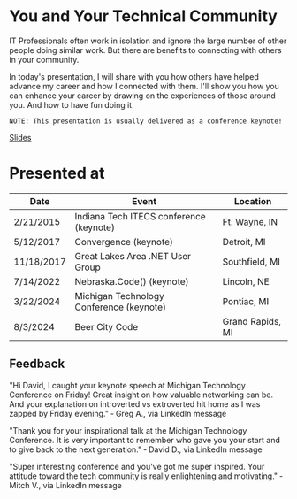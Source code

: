 # You and Your Technical Community

IT Professionals often work in isolation and ignore the large number of other people doing similar work. But there are benefits to connecting with others in your community.

In today's presentation, I will share with you how others have helped advance my career and how I connected with them. I'll show you how you can enhance your career by drawing on the experiences of those around you. And how to have fun doing it.

    NOTE: This presentation is usually delivered as a conference keynote!

[Slides](https://1drv.ms/p/s!AsEkrMBA7Ehw1a9070wCTv3jL1ScTg?e=2uEOyp)

# Presented at

| Date  | Event    | Location  |
| ---------- | ------------------------------------------ | ---------------- |
| 2/21/2015  | Indiana Tech ITECS conference (keynote)    | Ft. Wayne, IN    |
| 5/12/2017  | Convergence (keynote)                      | Detroit, MI      |
| 11/18/2017 | Great Lakes Area .NET User Group           | Southfield, MI   |
| 7/14/2022  | Nebraska.Code() (keynote)                  | Lincoln, NE      |
| 3/22/2024  | Michigan Technology Conference (keynote)   | Pontiac, MI      |
| 8/3/2024   | Beer City Code                             | Grand Rapids, MI |

## Feedback

"Hi David, I caught your keynote speech at Michigan Technology Conference on Friday! Great insight on how valuable networking can be. And your explanation on introverted vs extroverted hit home as I was zapped by Friday evening."
&dash; Greg A., via LinkedIn message

"Thank you for your inspirational talk at the Michigan Technology Conference.  It is very important to remember who gave you your start and to give back to the next generation."
&dash; David D., via LinkedIn message

"Super interesting conference and you've got me super inspired. Your attitude toward the tech community is really enlightening and motivating."
&dash; Mitch V., via LinkedIn message
